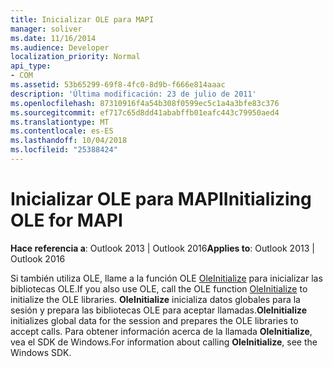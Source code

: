 ```yaml
---
title: Inicializar OLE para MAPI
manager: soliver
ms.date: 11/16/2014
ms.audience: Developer
localization_priority: Normal
api_type:
- COM
ms.assetid: 53b65299-69f8-4fc0-8d9b-f666e814aaac
description: 'Última modificación: 23 de julio de 2011'
ms.openlocfilehash: 87310916f4a54b308f0599ec5c1a4a3bfe83c376
ms.sourcegitcommit: ef717c65d8dd41ababffb01eafc443c79950aed4
ms.translationtype: MT
ms.contentlocale: es-ES
ms.lasthandoff: 10/04/2018
ms.locfileid: "25388424"
---
```

# <a name="initializing-ole-for-mapi"></a><span data-ttu-id="fe9de-103">Inicializar OLE para MAPI</span><span class="sxs-lookup"><span data-stu-id="fe9de-103">Initializing OLE for MAPI</span></span>

  
  
<span data-ttu-id="fe9de-104">**Hace referencia a**: Outlook 2013 | Outlook 2016</span><span class="sxs-lookup"><span data-stu-id="fe9de-104">**Applies to**: Outlook 2013 | Outlook 2016</span></span> 
  
<span data-ttu-id="fe9de-105">Si también utiliza OLE, llame a la función OLE [OleInitialize](https://msdn.microsoft.com/library/ms690134%28v=VS.85%29.aspx) para inicializar las bibliotecas OLE.</span><span class="sxs-lookup"><span data-stu-id="fe9de-105">If you also use OLE, call the OLE function [OleInitialize](https://msdn.microsoft.com/library/ms690134%28v=VS.85%29.aspx) to initialize the OLE libraries.</span></span> <span data-ttu-id="fe9de-106">**OleInitialize** inicializa datos globales para la sesión y prepara las bibliotecas OLE para aceptar llamadas.</span><span class="sxs-lookup"><span data-stu-id="fe9de-106">**OleInitialize** initializes global data for the session and prepares the OLE libraries to accept calls.</span></span> <span data-ttu-id="fe9de-107">Para obtener información acerca de la llamada **OleInitialize**, vea el SDK de Windows.</span><span class="sxs-lookup"><span data-stu-id="fe9de-107">For information about calling **OleInitialize**, see the Windows SDK.</span></span>
  


